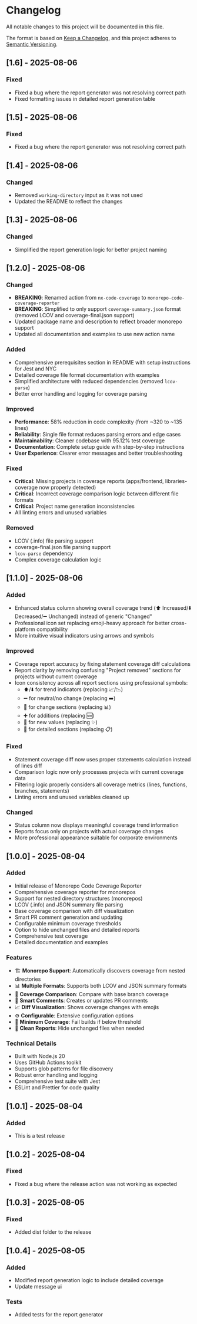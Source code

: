 # Changelog

All notable changes to this project will be documented in this file.

The format is based on [Keep a Changelog](https://keepachangelog.com/en/1.0.0/),
and this project adheres to [Semantic Versioning](https://semver.org/spec/v2.0.0.html).

## [1.6] - 2025-08-06

### Fixed

- Fixed a bug where the report generator was not resolving correct path
- Fixed formatting issues in detailed report generation table

## [1.5] - 2025-08-06

### Fixed

- Fixed a bug where the report generator was not resolving correct path

## [1.4] - 2025-08-06

### Changed

- Removed `working-directory` input as it was not used
- Updated the README to reflect the changes

## [1.3] - 2025-08-06

### Changed

- Simplified the report generation logic for better project naming

## [1.2.0] - 2025-08-06

### Changed

- **BREAKING**: Renamed action from `nx-code-coverage` to `monorepo-code-coverage-reporter`
- **BREAKING**: Simplified to only support `coverage-summary.json` format (removed LCOV and coverage-final.json support)
- Updated package name and description to reflect broader monorepo support
- Updated all documentation and examples to use new action name

### Added

- Comprehensive prerequisites section in README with setup instructions for Jest and NYC
- Detailed coverage file format documentation with examples
- Simplified architecture with reduced dependencies (removed `lcov-parse`)
- Better error handling and logging for coverage parsing

### Improved

- **Performance**: 58% reduction in code complexity (from ~320 to ~135 lines)
- **Reliability**: Single file format reduces parsing errors and edge cases
- **Maintainability**: Cleaner codebase with 95.12% test coverage
- **Documentation**: Complete setup guide with step-by-step instructions
- **User Experience**: Clearer error messages and better troubleshooting

### Fixed

- **Critical**: Missing projects in coverage reports (apps/frontend, libraries-coverage now properly detected)
- **Critical**: Incorrect coverage comparison logic between different file formats
- **Critical**: Project name generation inconsistencies
- All linting errors and unused variables

### Removed

- LCOV (.info) file parsing support
- coverage-final.json file parsing support
- `lcov-parse` dependency
- Complex coverage calculation logic

## [1.1.0] - 2025-08-06

### Added

- Enhanced status column showing overall coverage trend (⬆️ Increased/⬇️ Decreased/➖ Unchanged) instead of generic "Changed"
- Professional icon set replacing emoji-heavy approach for better cross-platform compatibility
- More intuitive visual indicators using arrows and symbols

### Improved

- Coverage report accuracy by fixing statement coverage diff calculations
- Report clarity by removing confusing "Project removed" sections for projects without current coverage
- Icon consistency across all report sections using professional symbols:
  - ⬆️/⬇️ for trend indicators (replacing 📈/📉)
  - ➖ for neutral/no change (replacing ➡️)
  - 🔄 for change sections (replacing 📊)
  - ➕ for additions (replacing 🆕)
  - 🔹 for new values (replacing ✨)
  - 📑 for detailed sections (replacing 📋)

### Fixed

- Statement coverage diff now uses proper statements calculation instead of lines diff
- Comparison logic now only processes projects with current coverage data
- Filtering logic properly considers all coverage metrics (lines, functions, branches, statements)
- Linting errors and unused variables cleaned up

### Changed

- Status column now displays meaningful coverage trend information
- Reports focus only on projects with actual coverage changes
- More professional appearance suitable for corporate environments

## [1.0.0] - 2025-08-04

### Added

- Initial release of Monorepo Code Coverage Reporter
- Comprehensive coverage reporter for monorepos
- Support for nested directory structures (monorepos)
- LCOV (.info) and JSON summary file parsing
- Base coverage comparison with diff visualization
- Smart PR comment generation and updating
- Configurable minimum coverage thresholds
- Option to hide unchanged files and detailed reports
- Comprehensive test coverage
- Detailed documentation and examples

### Features

- 🏗️ **Monorepo Support**: Automatically discovers coverage from nested directories
- 📊 **Multiple Formats**: Supports both LCOV and JSON summary formats
- 🔄 **Coverage Comparison**: Compare with base branch coverage
- 💬 **Smart Comments**: Creates or updates PR comments
- 📈 **Diff Visualization**: Shows coverage changes with emojis
- ⚙️ **Configurable**: Extensive configuration options
- 🎯 **Minimum Coverage**: Fail builds if below threshold
- 🧹 **Clean Reports**: Hide unchanged files when needed

### Technical Details

- Built with Node.js 20
- Uses GitHub Actions toolkit
- Supports glob patterns for file discovery
- Robust error handling and logging
- Comprehensive test suite with Jest
- ESLint and Prettier for code quality

## [1.0.1] - 2025-08-04

### Added

- This is a test release

## [1.0.2] - 2025-08-04

### Fixed

- Fixed a bug where the release action was not working as expected

## [1.0.3] - 2025-08-05

### Fixed

- Added dist folder to the release

## [1.0.4] - 2025-08-05

### Added

- Modified report generation logic to include detailed coverage
- Update message ui

### Tests

- Added tests for the report generator
